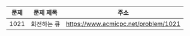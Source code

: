| 문제 | 문제 제목   | 주소                                 |
| ---- | ----------- | ------------------------------------ |
| 1021 | 회전하는 큐 | https://www.acmicpc.net/problem/1021 |
